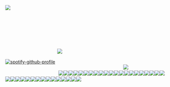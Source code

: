 
 ![]([https://github.com/user-attachments/assets/56584bb9-851a-49b0-bad9-ee8469cb529d](https://i.postimg.cc/mrpYKfqH/ssssssss.png))
⠀
⠀⠀⠀⠀⠀⠀⠀⠀⠀⠀⠀⠀⠀⠀⠀⠀⠀⠀⠀⠀⠀⠀⠀⠀⠀⠀⠀⠀⠀⠀⠀⠀⠀⠀⠀⠀⠀⠀⠀⠀⠀⠀⠀⠀⠀⠀⠀⠀⠀⠀⠀⠀⠀⠀⠀⠀⠀⠀⠀⠀⠀⠀⠀⠀⠀
⠀
⠀⠀⠀⠀⠀⠀⠀⠀⠀⠀⠀⠀⠀⠀⠀⠀⠀⠀⠀⠀⠀⠀⠀⠀⠀⠀⠀⠀⠀⠀⠀⠀⠀⠀⠀⠀⠀⠀⠀⠀⠀⠀⠀⠀⠀⠀⠀⠀⠀⠀⠀⠀⠀⠀⠀⠀⠀⠀⠀⠀⠀⠀⠀⠀⠀
⠀
⠀⠀⠀⠀⠀⠀⠀⠀⠀⠀⠀⠀⠀⠀⠀⠀⠀⠀⠀⠀⠀⠀⠀⠀⠀⠀⠀⠀⠀⠀⠀⠀⠀⠀⠀⠀⠀⠀⠀⠀⠀⠀⠀⠀⠀⠀⠀⠀⠀⠀⠀⠀⠀⠀⠀⠀⠀⠀⠀⠀⠀⠀⠀⠀⠀
⠀
⠀⠀⠀⠀⠀⠀⠀⠀⠀⠀⠀⠀⠀⠀⠀⠀⠀⠀⠀⠀⠀⠀⠀⠀⠀⠀⠀⠀⠀⠀⠀⠀⠀⠀⠀⠀⠀⠀⠀⠀⠀⠀⠀⠀⠀⠀⠀⠀⠀⠀⠀⠀⠀⠀⠀⠀⠀⠀⠀⠀⠀⠀⠀⠀⠀![](https://files.catbox.moe/lo9kl8.png)

[![spotify-github-profile](https://spotify-github-profile.kittinanx.com/api/view?uid=31jftwewxnve7otl4mp6734pjjhq&cover_image=true&theme=default&show_offline=true&background_color=121212&interchange=false&bar_color=beba3c&bar_color_cover=false)](https://spotify-github-profile.kittinanx.com/api/view?uid=31jftwewxnve7otl4mp6734pjjhq&redirect=true)
                     ⠀⠀⠀⠀⠀⠀⠀⠀⠀⠀⠀⠀⠀⠀⠀⠀⠀⠀⠀⠀⠀⠀⠀⠀⠀⠀⠀⠀⠀⠀⠀⠀⠀⠀⠀⠀  ![](https://files.catbox.moe/e00unb.png)
 ⠀⠀⠀⠀⠀⠀⠀⠀⠀⠀⠀⠀⠀⠀⠀⠀ ![](https://64.media.tumblr.com/3409d6decb6a23c02422af2746b263d3/6eac0cbc1027da31-e1/s100x200/acf1f2870b44782dacfdac52849057c3ffc802e7.jpg)![](https://64.media.tumblr.com/cb7fe8b6a55cd0734663c58ee074db91/6eac0cbc1027da31-04/s100x200/c20354033951d184c2dcf9b39807de359e4ac3fc.pnj)![](https://64.media.tumblr.com/739124eafea193645cd85bc5b60d5a98/6eac0cbc1027da31-93/s100x200/14574d1019ca4428515a06056a00c5aa607abf47.pnj)![](https://64.media.tumblr.com/0a31c2e1d2bcc5df2eb98e31eb2110b1/79d8b316934d24c3-5d/s100x200/4b7c20c8acdb2df5bf732f5200d06af94ae21fbe.gifv)![](https://64.media.tumblr.com/9d9e855939aab1e2fe0e77f0c9274e03/08dc254342852b38-d4/s100x200/18c38a72af5be347a42dbbcd83a543e8911f0a46.webp)![](https://64.media.tumblr.com/c950b693f57f71a3b73062b082edaffd/6f072ea04e7b6c72-6d/s100x200/a385435a849d116f14944559c34bf4582a479645.pnj)![](https://64.media.tumblr.com/299c85b7cf9872700991672cb8f15661/1d9199f2cdd51f15-7e/s100x200/c07c7aae728d663bb86f687aa6575d755affa99e.gifv)![](https://64.media.tumblr.com/34e608963af644add79e913e4d3ff96f/23d8a71db322afa7-1a/s100x200/bbb75d9f5f4c160c3ee1e94747eb6e81def34742.pnj)![](https://64.media.tumblr.com/e849c0b39b7a360523229115d1e5e5a3/23d8a71db322afa7-e2/s100x200/0b82ad435f84468637a8f5dfccbda755058caf0b.pnj)![](https://64.media.tumblr.com/52bc49fe120af4f9e4d08c6b218f6cc4/23d8a71db322afa7-b6/s100x200/274ed9cb14e94eaaa8deb5422eea6cff9f34d29d.pnj)![](https://64.media.tumblr.com/78813f00edb2a8ff5761e93b9c837345/23d8a71db322afa7-ff/s100x200/ecb246de607e7f09b8ac5c8f5e21eb6c7e97ffee.pnj)![](https://64.media.tumblr.com/603280bb25174fe4ab92aa165ef7d0a8/b18aff3ce9323114-87/s100x200/93101f271a22ae53d4702eef296b5f9874d7048a.gifv)![](https://64.media.tumblr.com/2d87c1fc0b3eafdeb72a663a6ada59b9/23d8a71db322afa7-55/s100x200/3aa935e5fc07609562a4697a6da1764561351af0.pnj)![](https://64.media.tumblr.com/1f05704d0bb02629e4f0c9d2956d3f07/473928ea48888009-80/s100x200/de965c3755aa2cc768b659ab2a750e6bd101a16e.gifv)![](https://64.media.tumblr.com/78813f00edb2a8ff5761e93b9c837345/23d8a71db322afa7-ff/s100x200/ecb246de607e7f09b8ac5c8f5e21eb6c7e97ffee.pnj)![](https://64.media.tumblr.com/17e7f51e27c14f4360739a4113306e51/473928ea48888009-16/s100x200/4a5cf44a6826e8a31ad60bdfcd9598dac73eddeb.jpg)![](https://64.media.tumblr.com/b0a51fe2132aa1bde9810f51e62f452b/862b9b9c67435b30-6f/s100x200/eb342fbac400bfb4600d72921a9477d2130a84d1.pnj)![](https://64.media.tumblr.com/4687472d4ff6923d4aa5a820ba3df44f/08dc254342852b38-f7/s100x200/b0cd3e726a657408ce1a02555d1fb94d1df84f1f.pnj)![](https://64.media.tumblr.com/0fa04c862468c4072b1956cda94cf0b9/862b9b9c67435b30-1a/s100x200/ac0de029cb89743ae7164f6e79e08f00e4404e09.gifv)![](https://64.media.tumblr.com/4fcee9b918297af7ed587a3f71ab6b68/6db96f7ecd419257-7d/s100x200/05bc57d08835dd0be70af03f165844d4234293d4.pnj)![](https://64.media.tumblr.com/b19f583d61d0f1e70f8da2a376825f95/0d9c08ed8003adc6-21/s100x200/da174e5c9473e9703b26ae1ecfd8f8729b2b7cc8.webp)![](https://64.media.tumblr.com/6e3cae282f91bc34c4e78923d7d618b6/941b9c0346d564c0-81/s100x200/d2ba4bbcf83756356083aee23b41699d330acb3d.pnj)![](https://64.media.tumblr.com/e7c14749c8a15fa9a42d7423a86a0559/79db89ea4dd40b8f-1b/s100x200/67f1c0ac183b3812d7658b743ed55bd3cc32e257.pnj)![](https://64.media.tumblr.com/330c830bb942cafce715fa0ceedf363f/799b250436f9bdca-34/s100x200/49656d5767315e70cceac9372c282bd61b8f0e74.pnj)![](https://64.media.tumblr.com/e7b85c78f53df093d0f1d206cca14f7a/28609dc890933bdf-52/s100x200/7a26085f31dbd8ead839fd8e12b9ef86ea3a6abb.pnj)![](https://64.media.tumblr.com/bc6b486962c8559ed1d91d6cc9d869db/799b250436f9bdca-bf/s100x200/1b23fcfb548b84f092a1fcf74689fd513cb71b11.pnj)![](https://64.media.tumblr.com/6ae74c546bf1829769e7fc7e3f72ac3b/5b40d336298baa29-70/s100x200/961f989eeda5340fce69c2be3a689e513f66473a.pnj)![](https://64.media.tumblr.com/f3efa8369c3e1338c708ff77faa562e2/034993dfbfe64466-c7/s100x200/1fb0a75ac6e2b219cf2f5bf55c39c3550288c6dc.gifv)![](https://64.media.tumblr.com/9d6883f1c00aa537aa2973c20d64a779/034993dfbfe64466-75/s100x200/6b54e8509eff0a8ee82cc6e3d5643c6cf568a263.pnj)![](https://64.media.tumblr.com/ea90152f078e4aee37e6d824fc8065ee/7c3dd077ed76e2f9-44/s100x200/aead0ad3b9b9d9486ba984b506533e413f68f2c6.gifv)![](https://64.media.tumblr.com/0b5f6d47fa45ff7bac97b92b63b6106a/4cfe449f514ea86e-c1/s100x200/e8ea68eb326c902631c1f17dfb1efd00182653a0.pnj)![](https://64.media.tumblr.com/878ff6745a730fd2b9d59fc1b2fd3d73/7c3dd077ed76e2f9-34/s100x200/1d548ac092193bb329d7441d5972d8b1c0de69ab.pnj)![](https://64.media.tumblr.com/e16739027294cafc16ab25583295448f/60c5ad8adf4aa63e-d0/s100x200/a9cba6856c7668c70c5ba7e7322a374983bd9a07.jpg)![](https://64.media.tumblr.com/7f15d1b114b837701d5f43b8f8de06ab/7c3dd077ed76e2f9-2d/s100x200/41701b74632b0940baa0ae614ddc90202e0f112a.pnj)![](https://64.media.tumblr.com/39264ca2b4a756d2c8b73eb74b12e6da/60c5ad8adf4aa63e-34/s100x200/31a886f1c031dead72fcc3c33626ae2297a169c0.gifv)![](https://64.media.tumblr.com/352b2b5d177dda9822f7fa08429cb0b1/b9fa967118b999fa-44/s100x200/049110528719a636ba3b0cecb304d8c581e32bad.pnj)
